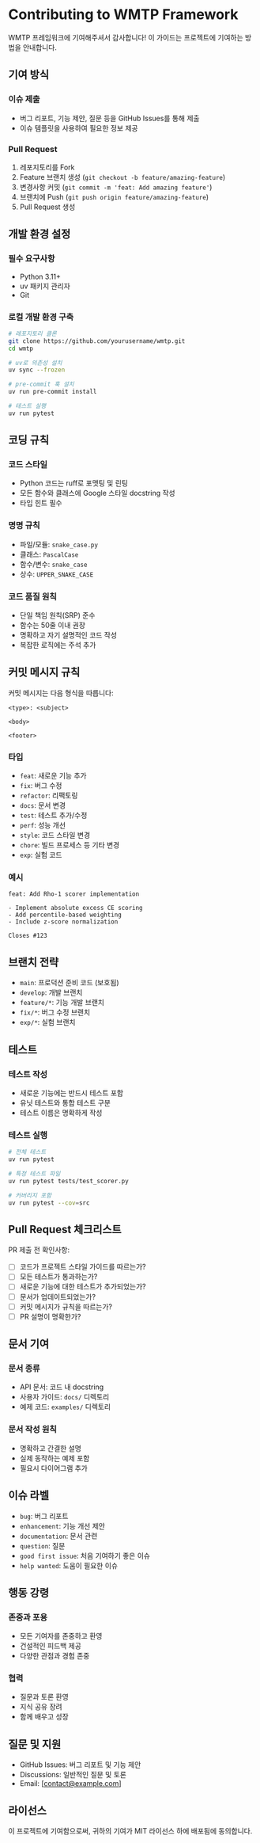 # Contributing to WMTP Framework

WMTP 프레임워크에 기여해주셔서 감사합니다! 이 가이드는 프로젝트에 기여하는 방법을 안내합니다.

## 기여 방식

### 이슈 제출
- 버그 리포트, 기능 제안, 질문 등을 GitHub Issues를 통해 제출
- 이슈 템플릿을 사용하여 필요한 정보 제공

### Pull Request
1. 레포지토리를 Fork
2. Feature 브랜치 생성 (`git checkout -b feature/amazing-feature`)
3. 변경사항 커밋 (`git commit -m 'feat: Add amazing feature'`)
4. 브랜치에 Push (`git push origin feature/amazing-feature`)
5. Pull Request 생성

## 개발 환경 설정

### 필수 요구사항
- Python 3.11+
- uv 패키지 관리자
- Git

### 로컬 개발 환경 구축

```bash
# 레포지토리 클론
git clone https://github.com/yourusername/wmtp.git
cd wmtp

# uv로 의존성 설치
uv sync --frozen

# pre-commit 훅 설치
uv run pre-commit install

# 테스트 실행
uv run pytest
```

## 코딩 규칙

### 코드 스타일
- Python 코드는 ruff로 포맷팅 및 린팅
- 모든 함수와 클래스에 Google 스타일 docstring 작성
- 타입 힌트 필수

### 명명 규칙
- 파일/모듈: `snake_case.py`
- 클래스: `PascalCase`
- 함수/변수: `snake_case`
- 상수: `UPPER_SNAKE_CASE`

### 코드 품질 원칙
- 단일 책임 원칙(SRP) 준수
- 함수는 50줄 이내 권장
- 명확하고 자기 설명적인 코드 작성
- 복잡한 로직에는 주석 추가

## 커밋 메시지 규칙

커밋 메시지는 다음 형식을 따릅니다:

```
<type>: <subject>

<body>

<footer>
```

### 타입
- `feat`: 새로운 기능 추가
- `fix`: 버그 수정
- `refactor`: 리팩토링
- `docs`: 문서 변경
- `test`: 테스트 추가/수정
- `perf`: 성능 개선
- `style`: 코드 스타일 변경
- `chore`: 빌드 프로세스 등 기타 변경
- `exp`: 실험 코드

### 예시
```
feat: Add Rho-1 scorer implementation

- Implement absolute excess CE scoring
- Add percentile-based weighting
- Include z-score normalization

Closes #123
```

## 브랜치 전략

- `main`: 프로덕션 준비 코드 (보호됨)
- `develop`: 개발 브랜치
- `feature/*`: 기능 개발 브랜치
- `fix/*`: 버그 수정 브랜치
- `exp/*`: 실험 브랜치

## 테스트

### 테스트 작성
- 새로운 기능에는 반드시 테스트 포함
- 유닛 테스트와 통합 테스트 구분
- 테스트 이름은 명확하게 작성

### 테스트 실행
```bash
# 전체 테스트
uv run pytest

# 특정 테스트 파일
uv run pytest tests/test_scorer.py

# 커버리지 포함
uv run pytest --cov=src
```

## Pull Request 체크리스트

PR 제출 전 확인사항:

- [ ] 코드가 프로젝트 스타일 가이드를 따르는가?
- [ ] 모든 테스트가 통과하는가?
- [ ] 새로운 기능에 대한 테스트가 추가되었는가?
- [ ] 문서가 업데이트되었는가?
- [ ] 커밋 메시지가 규칙을 따르는가?
- [ ] PR 설명이 명확한가?

## 문서 기여

### 문서 종류
- API 문서: 코드 내 docstring
- 사용자 가이드: `docs/` 디렉토리
- 예제 코드: `examples/` 디렉토리

### 문서 작성 원칙
- 명확하고 간결한 설명
- 실제 동작하는 예제 포함
- 필요시 다이어그램 추가

## 이슈 라벨

- `bug`: 버그 리포트
- `enhancement`: 기능 개선 제안
- `documentation`: 문서 관련
- `question`: 질문
- `good first issue`: 처음 기여하기 좋은 이슈
- `help wanted`: 도움이 필요한 이슈

## 행동 강령

### 존중과 포용
- 모든 기여자를 존중하고 환영
- 건설적인 피드백 제공
- 다양한 관점과 경험 존중

### 협력
- 질문과 토론 환영
- 지식 공유 장려
- 함께 배우고 성장

## 질문 및 지원

- GitHub Issues: 버그 리포트 및 기능 제안
- Discussions: 일반적인 질문 및 토론
- Email: [contact@example.com]

## 라이선스

이 프로젝트에 기여함으로써, 귀하의 기여가 MIT 라이선스 하에 배포됨에 동의합니다.
